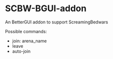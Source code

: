 # SCBW-BGUI-addon
An BetterGUI addon to support ScreamingBedwars

Possible commands:
- join: arena_name
- leave
- auto-join
